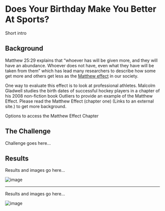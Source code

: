 # Does Your Birthday Make You Better At Sports?

Short intro

## Background

Matthew 25:29 explains that “whoever has will be given more, and they will have an abundance. Whoever does not have, even what they have will be taken from them” which has lead many researchers to describe how some get more and others get less as the <a href="https://en.wikipedia.org/wiki/Matthew_effect">Matthew effect</a> in our society. 

One way to evaluate this effect is to look at professional athletes. Malcolm Gladwell studies the birth dates of successful hockey players in a chapter of his 2008 non-fiction book Outliers to provide an example of the Matthew Effect. Please read the Matthew Effect (chapter one) (Links to an external site.) to get more background.

Options to access the Matthew Effect Chapter

## The Challenge

Challenge goes here...

## Results

Results and images go here...

![image](https://...)

<hr>

Results and images go here...

![image](https:/...)

